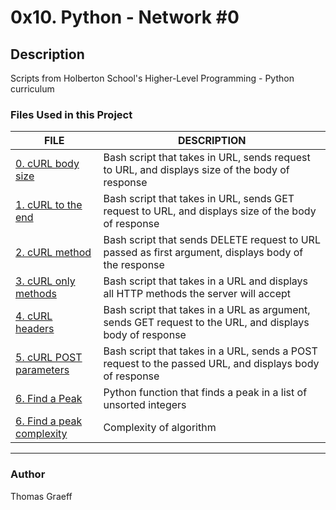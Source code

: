 # 0x10. Python - Network #0

## Description
Scripts from Holberton School's Higher-Level Programming - Python curriculum

### Files Used in this Project

FILE | DESCRIPTION
----|----
[0. cURL body size](./0-body_size.sh) | Bash script that takes in URL, sends request to URL, and displays size of the body of response
[1. cURL to the end](./1-body.sh) | Bash script that takes in URL, sends GET request to URL, and displays size of the body of response
[2. cURL method](./2-delete.sh) | Bash script that sends DELETE request to URL passed as first argument, displays body of the response
[3. cURL only methods](./3-methods.sh) | Bash script that takes in a URL and displays all HTTP methods the server will accept
[4. cURL headers](./4-header.sh) | Bash script that takes in a URL as argument, sends GET request to the URL, and displays body of response
[5. cURL POST parameters](./5-post_params.sh) | Bash script that takes in a URL, sends a POST request to the passed URL, and displays body of response
[6. Find a Peak](./6-peak.py) | Python function that finds a peak in a list of unsorted integers
[6. Find a peak complexity](./6-peak.txt) | Complexity of algorithm

-----

### Author
Thomas Graeff
